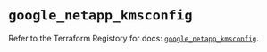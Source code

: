 # `google_netapp_kmsconfig`

Refer to the Terraform Registory for docs: [`google_netapp_kmsconfig`](https://registry.terraform.io/providers/hashicorp/google-beta/5.29.0/docs/resources/google_netapp_kmsconfig).

